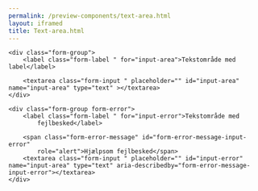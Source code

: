 ```yaml
--- 
permalink: /preview-components/text-area.html
layout: iframed 
title: Text-area.html
---
```

<div class="container">

    <div class="form-group">
        <label class="form-label " for="input-area">Tekstområde med label</label>

        <textarea class="form-input " placeholder="" id="input-area" name="input-area" type="text" ></textarea>
    </div>

    <div class="form-group form-error">
        <label class="form-label " for="input-error">Tekstområde med
            fejlbesked</label>

        <span class="form-error-message" id="form-error-message-input-error"
            role="alert">Hjælpsom fejlbesked</span>
        <textarea class="form-input " placeholder="" id="input-error" name="input-area" type="text" aria-describedby="form-error-message-input-error"></textarea>
    </div>

</div>